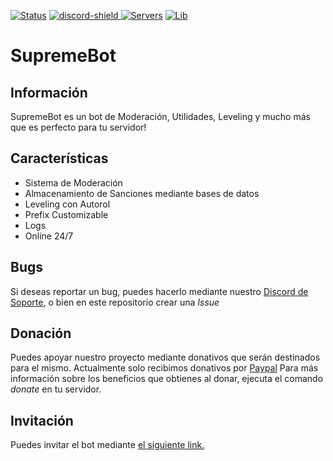 [discord-invite]: https://discord.gg/r4jMCVD
[discord-shield]: https://img.shields.io/discord/599478011926020116?color=blue&label=Discord&logo=Discord&logoColor=white
[![Status](https://top.gg/api/widget/status/676258423620370443.svg)](https://top.gg/bot/676258423620370443)
[ ![discord-shield][] ][discord-invite]
[![Servers](https://top.gg/api/widget/servers/676258423620370443.svg)](https://top.gg/bot/676258423620370443)
[![Lib](https://top.gg/api/widget/lib/676258423620370443.svg)](https://top.gg/bot/676258423620370443)

# SupremeBot

## Información

SupremeBot es un bot de Moderación, Utilidades, Leveling y mucho más que es perfecto para tu servidor!

## Características

- Sistema de Moderación
- Almacenamiento de Sanciones mediante bases de datos
- Leveling con Autorol
- Prefix Customizable
- Logs
- Online 24/7

## Bugs

Si deseas reportar un bug, puedes hacerlo mediante nuestro [Discord de Soporte](https://discord.gg/r4jMCVD), o bien en este repositorio crear una *Issue*

## Donación

Puedes apoyar nuestro proyecto mediante donativos que serán destinados para el mismo. Actualmente solo recibimos donativos por [Paypal](https://paypal.me/supremebt)
Para más información sobre los beneficios que obtienes al donar, ejecuta el comando *donate* en tu servidor.

## Invitación

Puedes invitar el bot mediante [el siguiente link.](https://discordapp.com/api/oauth2/authorize?client_id=676258423620370443&permissions=2118118903&scope=bot)



